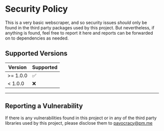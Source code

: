 # Security Policy

This is a very basic webscraper, and so security issues *should* only be found in the third party packages used by this project.
But nevertheless, if anything is found, feel free to report it here and reports can be forwarded on to dependencies as needed.

## Supported Versions

| Version     | Supported          |
| ----------- | ------------------ |
| >= 1.0.0    | :white_check_mark: |
| < 1.0.0     | :x:                |

***

## Reporting a Vulnerability

If there is any vulnerabilities found in this project or in any of the third party libraries used by this project, please disclose them to pavocracy@pm.me  
